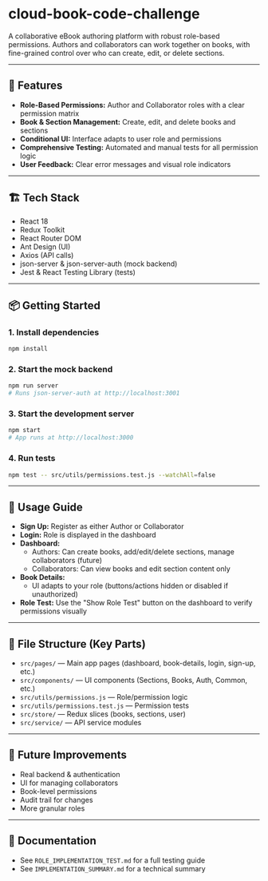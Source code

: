 # cloud-book-code-challenge

A collaborative eBook authoring platform with robust role-based permissions. Authors and collaborators can work together on books, with fine-grained control over who can create, edit, or delete sections.

---

## 🚀 Features
- **Role-Based Permissions:** Author and Collaborator roles with a clear permission matrix
- **Book & Section Management:** Create, edit, and delete books and sections
- **Conditional UI:** Interface adapts to user role and permissions
- **Comprehensive Testing:** Automated and manual tests for all permission logic
- **User Feedback:** Clear error messages and visual role indicators

---

## 🏗️ Tech Stack
- React 18
- Redux Toolkit
- React Router DOM
- Ant Design (UI)
- Axios (API calls)
- json-server & json-server-auth (mock backend)
- Jest & React Testing Library (tests)

---

## 📦 Getting Started

### 1. Install dependencies
```bash
npm install
```

### 2. Start the mock backend
```bash
npm run server
# Runs json-server-auth at http://localhost:3001
```

### 3. Start the development server
```bash
npm start
# App runs at http://localhost:3000
```

### 4. Run tests
```bash
npm test -- src/utils/permissions.test.js --watchAll=false
```

---

## 📝 Usage Guide

- **Sign Up:** Register as either Author or Collaborator
- **Login:** Role is displayed in the dashboard
- **Dashboard:**
  - Authors: Can create books, add/edit/delete sections, manage collaborators (future)
  - Collaborators: Can view books and edit section content only
- **Book Details:**
  - UI adapts to your role (buttons/actions hidden or disabled if unauthorized)
- **Role Test:** Use the "Show Role Test" button on the dashboard to verify permissions visually

---

## 📁 File Structure (Key Parts)
- `src/pages/` — Main app pages (dashboard, book-details, login, sign-up, etc.)
- `src/components/` — UI components (Sections, Books, Auth, Common, etc.)
- `src/utils/permissions.js` — Role/permission logic
- `src/utils/permissions.test.js` — Permission tests
- `src/store/` — Redux slices (books, sections, user)
- `src/service/` — API service modules

---

## 🔮 Future Improvements
- Real backend & authentication
- UI for managing collaborators
- Book-level permissions
- Audit trail for changes
- More granular roles

---

## 📄 Documentation
- See `ROLE_IMPLEMENTATION_TEST.md` for a full testing guide
- See `IMPLEMENTATION_SUMMARY.md` for a technical summary
